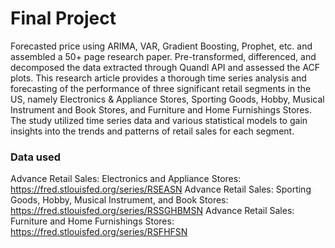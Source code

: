 # Final Project


Forecasted price using ARIMA, VAR, Gradient Boosting, Prophet, etc. and assembled a 50+ page research paper. Pre-transformed, differenced, and decomposed the data extracted through Quandl API and assessed the ACF plots. This research article provides a thorough time series analysis and forecasting of the performance of three significant retail segments in the US, namely Electronics & Appliance Stores, Sporting Goods, Hobby, Musical Instrument and Book Stores, and Furniture and Home Furnishings Stores. The study utilized time series data and various statistical models to gain insights into the trends and patterns of retail sales for each segment.

### Data used
Advance Retail Sales: Electronics and Appliance Stores: https://fred.stlouisfed.org/series/RSEASN
Advance Retail Sales: Sporting Goods, Hobby, Musical Instrument, and Book Stores: https://fred.stlouisfed.org/series/RSSGHBMSN
Advance Retail Sales: Furniture and Home Furnishings Stores: https://fred.stlouisfed.org/series/RSFHFSN
